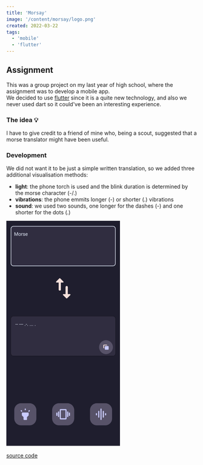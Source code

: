 ```yaml
---
title: 'Morsay'
image: '/content/morsay/logo.png'
created: 2022-03-22
tags:
  - 'mobile'
  - 'flutter'
---
```


## Assignment
This was a group project on my last year of high school, where the assignment was to develop a mobile app. <br>
We decided to use [flutter](https://flutter.dev/) since it is a quite new technology, and also we never used dart so it could've been an interesting experience.

### The idea 💡
I have to give credit to a friend of mine who, being a scout, suggested that a morse translator might have been useful.

### Development
We did not want it to be just a simple written translation, so we added three additional visualisation methods:
- **light**: the phone torch is used and the blink duration is determined by the morse character (-/.)
- **vibrations**: the phone emmits longer (-) or shorter (.) vibrations
- **sound**: we used two sounds, one longer for the dashes (-) and one shorter for the dots (.)

<img src="showcase.png" alt="showcase" width="300"/>

[source code](https://github.com/M3nny/Morsay)